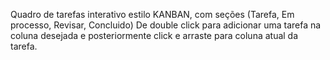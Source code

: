 Quadro de tarefas interativo estilo KANBAN, com seções (Tarefa, Em processo, Revisar, Concluido)
De double click para adicionar uma tarefa na coluna desejada e posteriormente click e arraste para coluna atual da tarefa.
